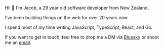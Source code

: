 Hi! 👋 I'm Jacob, a 29 year old software developer from New Zealand.

I've been building things on the web for over 20 years now.

I spend most of my time writing JavaScript, TypeScript, React, and Go.

If you want to get in touch, feel free to drop me a DM via [Bluesky](https://bsky.app/profile/jacob.dev) or shoot me an [email](mailto:github@jacob.dev).
